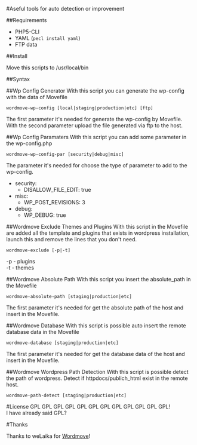 #Aseful tools for auto detection or improvement

##Requirements

* PHP5-CLI
* YAML (`pecl install yaml`)
* FTP data

##Install

Move this scripts to /usr/local/bin

##Syntax

##Wp Config Generator
With this script you can generate the wp-config with the data of Movefile  

`wordmove-wp-config [local|staging|production|etc] [ftp]`

The first parameter it's needed for generate the wp-config by Movefile.  
With the second parameter upload the file generated via ftp to the host.

##Wp Config Paramaters
With this script you can add some parameter in the wp-config.php 

`wordmove-wp-config-par [security|debug|misc]`

The parameter it's needed for choose the type of parameter to add to the wp-config.  

* security:
    * DISALLOW_FILE_EDIT:	true
* misc:
    * WP_POST_REVISIONS:	3
* debug:
    * WP_DEBUG:    true

##Wordmove Exclude Themes and Plugins
With this script in the Movefile are added all the template and plugins that exists in wordpress installation, launch this and remove the lines that you don't need.

`wordmove-exclude [-p|-t]`

-p - plugins  
-t - themes

##Wordmove Absolute Path
With this script you insert the absolute_path in the Movefile  

`wordmove-absolute-path [staging|production|etc]`

The first parameter it's needed for get the absolute path of the host and insert in the Movefile.  

##Wordmove Database
With this script is possible auto insert the remote database data in the Movefile

`wordmove-database [staging|production|etc]`

The first parameter it's needed for get the database data of the host and insert in the Movefile.

##Wordmove Wordpress Path Detection
With this script is possible detect the path of wordpress. 
Detect if httpdocs/publich_html exist in the remote host.

`wordmove-path-detect [staging|production|etc]`

#License
GPL GPL GPL GPL GPL GPL GPL GPL GPL GPL GPL GPL!  
I have already said GPL?

#Thanks

Thanks to weLaika for [Wordmove](https://github.com/welaika/wordmove)!